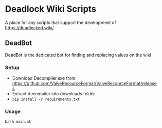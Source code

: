 # Deadlock Wiki Scripts
A place for any scripts that support the development of https://deadlocked.wiki/

## DeadBot
DeadBot is the dedicated bot for finding and replacing values on the wiki

### Setup
- Download Decompiler.exe from https://github.com/ValveResourceFormat/ValveResourceFormat/releases
- Extract decompiler into downloads folder
- `pip install -r requirements.txt`

### Usage
`bash main.sh`

